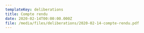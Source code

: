 ```yaml
---
templateKey: deliberations
title: Compte rendu
date: 2020-02-14T00:00:00.000Z
file: /media/files/deliberations/2020-02-14-compte-rendu.pdf
---
```

